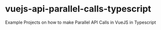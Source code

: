 # vuejs-api-parallel-calls-typescript
Example Projects on how to make Parallel API Calls in VueJS in Typescript

